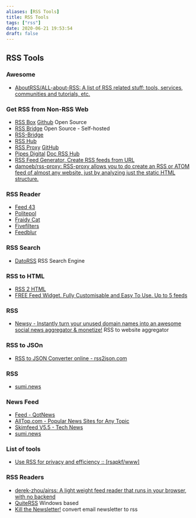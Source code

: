 ```yaml
---
aliases: [RSS Tools]
title: RSS Tools
tags: ["rss"]
date: 2020-06-21 19:53:54
draft: false
---
```


## RSS Tools

### Awesome

- [AboutRSS/ALL-about-RSS: A list of RSS related stuff: tools, services, communities and tutorials, etc.](https://github.com/AboutRSS/ALL-about-RSS)

### Get RSS from Non-RSS Web

- [RSS Box](https://rssbox.herokuapp.com/) [Github](https://github.com/stefansundin/rssbox) Open Source
- [RSS Bridge](https://github.com/RSS-Bridge/rss-bridge) Open Source - Self-hosted
- [RSS-Bridge](https://rss-bridge.bb8.fun/)
- [RSS Hub](https://github.com/DIYgod/RSSHub)
- [RSS Proxy](https://rssproxy.migor.org/) [GitHub](https://github.com/damoeb/rss-proxy/)
- [Pipes Digital](https://pipes.digital/) [Doc RSS Hub](https://docs.rsshub.app/en/)
- [RSS Feed Generator, Create RSS feeds from URL](https://rss.app/)
- [damoeb/rss-proxy: RSS-proxy allows you to do create an RSS or ATOM feed of almost any website, just by analyzing just the static HTML structure.](https://github.com/damoeb/rss-proxy)

### RSS Reader

- [Feed 43](https://feed43.com/)
- [Politepol](https://politepol.com/en/)
- [Fraidy Cat](https://fraidyc.at/)
- [Fivefilters](https://createfeed.fivefilters.org/)
- [Feedblur](https://github.com/dewey/feedbridge)

### RSS Search

- [DatoRSS](https://www.datorss.com/) RSS Search Engine

### RSS to HTML

- [RSS 2 HTML](https://rss.bloople.net/)
- [FREE Feed Widget. Fully Customisable and Easy To Use. Up to 5 feeds](https://surfing-waves.com/feed.htm)

### RSS

- [Newsy - Instantly turn your unused domain names into an awesome social news aggregator & monetize!](https://www.newsy.co/) RSS to website aggregator

### RSS to JSOn

- [RSS to JSON Converter online - rss2json.com](https://rss2json.com/)

### RSS

- [sumi.news](https://sumi.news/)

### News Feed

- [Feed - QotNews](https://news.t0.vc/)
- [AllTop.com - Popular News Sites for Any Topic](https://alltop.com/)
- [Skimfeed V5.5 - Tech News](https://skimfeed.com/)
- [sumi.news](https://sumi.news/)

### List of tools

- [Use RSS for privacy and efficiency :: [rsapkf/www]](https://rsapkf.org/weblog/q2z)

### RSS Readers

- [derek-zhou/airss: A light weight feed reader that runs in your browser, with no backend](https://github.com/derek-zhou/airss)
- [QuiteRSS](https://quiterss.org/) Windows based
- [Kill the Newsletter!](https://kill-the-newsletter.com/) convert email newsletter to rss
